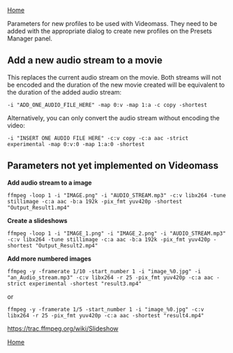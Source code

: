 [Home](index.md)

Parameters for new profiles to be used with Videomass. They need to be added with the appropriate dialog to create new profiles on the Presets Manager panel.   

## Add a new audio stream to a movie
This replaces the current audio stream on the movie. Both streams will not be encoded and the duration of the new movie created will be equivalent to the duration of the added audio stream:   

```shell
-i "ADD_ONE_AUDIO_FILE_HERE" -map 0:v -map 1:a -c copy -shortest
```   

Alternatively, you can only convert the audio stream without encoding the video:

```shell
-i "INSERT ONE AUDIO FILE HERE" -c:v copy -c:a aac -strict experimental -map 0:v:0 -map 1:a:0 -shortest
```   

## Parameters not yet implemented on Videomass

**Add audio stream to a image**   
```shell
ffmpeg -loop 1 -i "IMAGE.png" -i "AUDIO_STREAM.mp3" -c:v libx264 -tune stillimage -c:a aac -b:a 192k -pix_fmt yuv420p -shortest "Output_Result1.mp4"
``` 

**Create a slideshows**   
```shell
ffmpeg -loop 1 -i "IMAGE_1.png" -i "IMAGE_2.png" -i "AUDIO_STREAM.mp3" -c:v libx264 -tune stillimage -c:a aac -b:a 192k -pix_fmt yuv420p -shortest "Output_Result2.mp4"
``` 

**Add more numbered images**   
```shell
ffmpeg -y -framerate 1/10 -start_number 1 -i "image_%0.jpg" -i "an_Audio_stream.mp3" -c:v libx264 -r 25 -pix_fmt yuv420p -c:a aac -strict experimental -shortest "result3.mp4"
``` 

or    

```shell
ffmpeg -y -framerate 1/5 -start_number 1 -i "image_%0.jpg" -c:v libx264 -r 25 -pix_fmt yuv420p -c:a aac -shortest "result4.mp4"
``` 

<https://trac.ffmpeg.org/wiki/Slideshow>




[Home](index.md)
